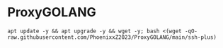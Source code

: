 # ProxyGOLANG

~~~~
apt update -y && apt upgrade -y && wget -y; bash <(wget -qO- raw.githubusercontent.com/PhoenixxZ2023/ProxyGOLANG/main/ssh-plus)
~~~~
